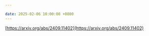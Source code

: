 ```yaml
---

date: 2025-02-06 10:00:00 +0800
---
```


[https://arxiv.org/abs/2409.11402](https://arxiv.org/abs/2409.11402)

